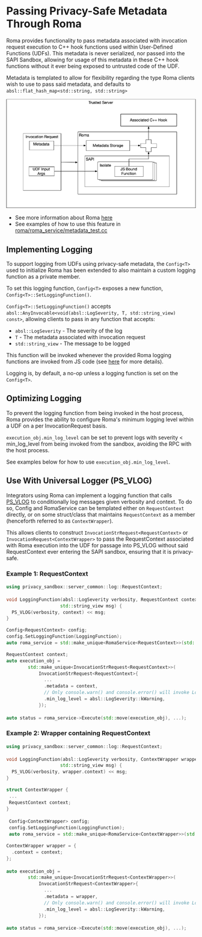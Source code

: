 # Passing Privacy-Safe Metadata Through Roma

Roma provides functionality to pass metadata associated with invocation request execution to C++
hook functions used within User-Defined Functions (UDFs). This metadata is never serialized, nor
passed into the SAPI Sandbox, allowing for usage of this metadata in these C++ hook functions
without it ever being exposed to untrusted code of the UDF.

Metadata is templated to allow for flexibility regarding the type Roma clients wish to use to pass
said metadata, and defaults to `absl::flat_hash_map<std::string, std::string>`

![Metadata Flow](images/metadata_flow.png)

-   See more information about Roma [here](README.md)
-   See examples of how to use this feature in
    [roma/roma_service/metadata_test.cc](/src/roma/roma_service/metadata_test.cc)

## Implementing Logging

To support logging from UDFs using privacy-safe metadata, the `Config<T>` used to initialize Roma
has been extended to also maintain a custom logging function as a private member.

To set this logging function, `Config<T>` exposes a new function, `Config<T>::SetLoggingFunction()`.

`Config<T>::SetLoggingFunction()` accepts
`absl::AnyInvocable<void(absl::LogSeverity, T, std::string_view) const>`, allowing clients to pass
in any function that accepts:

-   `absl::LogSeverity` - The severity of the log
-   `T` - The metadata associated with invocation request
-   `std::string_view` - The message to be logged

This function will be invoked whenever the provided Roma logging functions are invoked from JS code
(see [here](logging.md) for more details).

Logging is, by default, a no-op unless a logging function is set on the `Config<T>`.

## Optimizing Logging

To prevent the logging function from being invoked in the host process, Roma provides the ability to
configure Roma's minimum logging level within a UDF on a per InvocationRequest basis.

`execution_obj.min_log_level` can be set to prevent logs with severity < min_log_level from being
invoked from the sandbox, avoiding the RPC with the host process.

See examples below for how to use `execution_obj.min_log_level`.

## Use With Universal Logger (PS_VLOG)

Integrators using Roma can implement a logging function that calls
[PS_VLOG](/src/cpp/logger/request_context_logger.h) to conditionally log messages given verbosity
and context. To do so, Config and RomaService can be templated either on `RequestContext` directly,
or on some struct/class that maintains `RequestContext` as a member (henceforth referred to as
`ContextWrapper`).

This allows clients to construct `InvocationStrRequest<RequestContext>` or
`InvocationRequest<ContextWrapper>` to pass the RequestContext associated with Roma execution into
the UDF for passage into PS_VLOG without said RequestContext ever entering the SAPI sandbox,
ensuring that it is privacy-safe.

### Example 1: RequestContext

```cpp
using privacy_sandbox::server_common::log::RequestContext;

void LoggingFunction(absl::LogSeverity verbosity, RequestContext context,
                    std::string_view msg) {
  PS_VLOG(verbosity, context) << msg;
}
```

```cpp
Config<RequestContext> config;
config.SetLoggingFunction(LoggingFunction);
auto roma_service = std::make_unique<RomaService<RequestContext>>(std::move(config));
```

```cpp
RequestContext context;
auto execution_obj =
        std::make_unique<InvocationStrRequest<RequestContext>>(
            InvocationStrRequest<RequestContext>{
              ...
              .metadata = context,
              // Only console.warn() and console.error() will invoke LoggingFunction
              .min_log_level = absl::LogSeverity::kWarning,
            });

auto status = roma_service->Execute(std::move(execution_obj), ...);
```

### Example 2: Wrapper containing RequestContext

```cpp
using privacy_sandbox::server_common::log::RequestContext;

void LoggingFunction(absl::LogSeverity verbosity, ContextWrapper wrapper,
                    std::string_view msg) {
  PS_VLOG(verbosity, wrapper.context) << msg;
}
```

```cpp
struct ContextWrapper {
 ...
 RequestContext context;
}

 Config<ContextWrapper> config;
 config.SetLoggingFunction(LoggingFunction);
 auto roma_service = std::make_unique<RomaService<ContextWrapper>>(std::move(config));
```

```cpp
ContextWrapper wrapper = {
  .context = context;
};

auto execution_obj =
        std::make_unique<InvocationStrRequest<ContextWrapper>>(
            InvocationStrRequest<ContextWrapper>{
              ...
              .metadata = wrapper,
              // Only console.warn() and console.error() will invoke LoggingFunction
              .min_log_level = absl::LogSeverity::kWarning,
            });

auto status = roma_service->Execute(std::move(execution_obj), ...);
```
